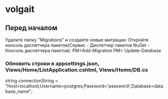 # volgait
## Перед началом
Удалите папку "Migrations" и создайте новые миграции:
Откройте консоль диспетчера пакетов(Сервис - Диспетчер пакетов NuGet - Консоль диспетчера пакетов):
PM>Add-Migration
PM> Update-Database
### Обновить строки в appsettings.json, Views/Home/ListApplication.cshtml, Views/Home/DB.cs
string connectionString = "Host=localhost;Username=postgres;Password='password';Database=database_name";
